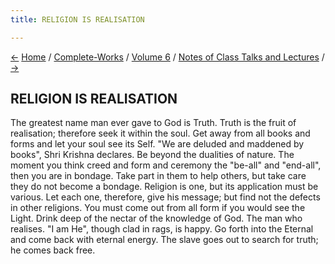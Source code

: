 ```yaml
---
title: RELIGION IS REALISATION

---
```

<div>

[←](religion_and_science.htm) [Home](../../../index.htm) /
[Complete-Works](../../complete_works.htm) / [Volume
6](../volume_6_contents.htm) / [Notes of Class Talks and
Lectures](notes_of_class_talks_and_lectures_contents.htm)
/ [→](religion_is_self-abnegation.htm)

  

## RELIGION IS REALISATION

The greatest name man ever gave to God is Truth. Truth is the fruit of
realisation; therefore seek it within the soul. Get away from all books
and forms and let your soul see its Self. "We are deluded and maddened
by books", Shri Krishna declares. Be beyond the dualities of nature. The
moment you think creed and form and ceremony the "be-all" and "end-all",
then you are in bondage. Take part in them to help others, but take care
they do not become a bondage. Religion is one, but its application must
be various. Let each one, therefore, give his message; but find not the
defects in other religions. You must come out from all form if you would
see the Light. Drink deep of the nectar of the knowledge of God. The man
who realises. "I am He", though clad in rags, is happy. Go forth into
the Eternal and come back with eternal energy. The slave goes out to
search for truth; he comes back free.

</div>
